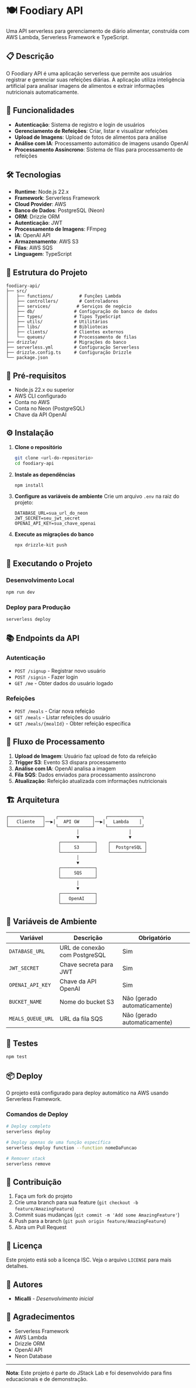 # 🍽️ Foodiary API

Uma API serverless para gerenciamento de diário alimentar, construída com AWS Lambda, Serverless Framework e TypeScript.

## 📋 Descrição

O Foodiary API é uma aplicação serverless que permite aos usuários registrar e gerenciar suas refeições diárias. A aplicação utiliza inteligência artificial para analisar imagens de alimentos e extrair informações nutricionais automaticamente.

## 🚀 Funcionalidades

- **Autenticação**: Sistema de registro e login de usuários
- **Gerenciamento de Refeições**: Criar, listar e visualizar refeições
- **Upload de Imagens**: Upload de fotos de alimentos para análise
- **Análise com IA**: Processamento automático de imagens usando OpenAI
- **Processamento Assíncrono**: Sistema de filas para processamento de refeições

## 🛠️ Tecnologias

- **Runtime**: Node.js 22.x
- **Framework**: Serverless Framework
- **Cloud Provider**: AWS
- **Banco de Dados**: PostgreSQL (Neon)
- **ORM**: Drizzle ORM
- **Autenticação**: JWT
- **Processamento de Imagens**: FFmpeg
- **IA**: OpenAI API
- **Armazenamento**: AWS S3
- **Filas**: AWS SQS
- **Linguagem**: TypeScript

## 📁 Estrutura do Projeto

```
foodiary-api/
├── src/
│   ├── functions/          # Funções Lambda
│   ├── controllers/        # Controladores
│   ├── services/          # Serviços de negócio
│   ├── db/               # Configuração do banco de dados
│   ├── types/            # Tipos TypeScript
│   ├── utils/            # Utilitários
│   ├── libs/             # Bibliotecas
│   ├── clients/          # Clientes externos
│   └── queues/           # Processamento de filas
├── drizzle/              # Migrações do banco
├── serverless.yml        # Configuração Serverless
├── drizzle.config.ts     # Configuração Drizzle
└── package.json
```

## 🔧 Pré-requisitos

- Node.js 22.x ou superior
- AWS CLI configurado
- Conta no AWS
- Conta no Neon (PostgreSQL)
- Chave da API OpenAI

## ⚙️ Instalação

1. **Clone o repositório**
   ```bash
   git clone <url-do-repositorio>
   cd foodiary-api
   ```

2. **Instale as dependências**
   ```bash
   npm install
   ```

3. **Configure as variáveis de ambiente**
   Crie um arquivo `.env` na raiz do projeto:
   ```env
   DATABASE_URL=sua_url_do_neon
   JWT_SECRET=seu_jwt_secret
   OPENAI_API_KEY=sua_chave_openai
   ```

4. **Execute as migrações do banco**
   ```bash
   npx drizzle-kit push
   ```

## 🚀 Executando o Projeto

### Desenvolvimento Local
```bash
npm run dev
```

### Deploy para Produção
```bash
serverless deploy
```

## 📚 Endpoints da API

### Autenticação
- `POST /signup` - Registrar novo usuário
- `POST /signin` - Fazer login
- `GET /me` - Obter dados do usuário logado

### Refeições
- `POST /meals` - Criar nova refeição
- `GET /meals` - Listar refeições do usuário
- `GET /meals/{mealId}` - Obter refeição específica

## 🔄 Fluxo de Processamento

1. **Upload de Imagem**: Usuário faz upload de foto da refeição
2. **Trigger S3**: Evento S3 dispara processamento
3. **Análise com IA**: OpenAI analisa a imagem
4. **Fila SQS**: Dados enviados para processamento assíncrono
5. **Atualização**: Refeição atualizada com informações nutricionais

## 🏗️ Arquitetura

```
┌─────────────┐    ┌─────────────┐    ┌─────────────┐
│   Cliente   │──▶│   API GW     │──▶│   Lambda    │
└─────────────┘    └─────────────┘    └─────────────┘
                           │                   │
                           ▼                   ▼
                    ┌─────────────┐    ┌─────────────┐
                    │     S3      │    │  PostgreSQL │
                    └─────────────┘    └─────────────┘
                           │
                           ▼
                    ┌─────────────┐
                    │     SQS     │
                    └─────────────┘
                           │
                           ▼
                    ┌─────────────┐
                    │   OpenAI    │
                    └─────────────┘
```

## 🔐 Variáveis de Ambiente

| Variável | Descrição | Obrigatório |
|----------|-----------|-------------|
| `DATABASE_URL` | URL de conexão com PostgreSQL | Sim |
| `JWT_SECRET` | Chave secreta para JWT | Sim |
| `OPENAI_API_KEY` | Chave da API OpenAI | Sim |
| `BUCKET_NAME` | Nome do bucket S3 | Não (gerado automaticamente) |
| `MEALS_QUEUE_URL` | URL da fila SQS | Não (gerado automaticamente) |

## 🧪 Testes

```bash
npm test
```

## 📦 Deploy

O projeto está configurado para deploy automático na AWS usando Serverless Framework.

### Comandos de Deploy

```bash
# Deploy completo
serverless deploy

# Deploy apenas de uma função específica
serverless deploy function --function nomeDaFuncao

# Remover stack
serverless remove
```

## 🤝 Contribuição

1. Faça um fork do projeto
2. Crie uma branch para sua feature (`git checkout -b feature/AmazingFeature`)
3. Commit suas mudanças (`git commit -m 'Add some AmazingFeature'`)
4. Push para a branch (`git push origin feature/AmazingFeature`)
5. Abra um Pull Request

## 📄 Licença

Este projeto está sob a licença ISC. Veja o arquivo `LICENSE` para mais detalhes.

## 👥 Autores

- **Micalli** - *Desenvolvimento inicial*

## 🙏 Agradecimentos

- Serverless Framework
- AWS Lambda
- Drizzle ORM
- OpenAI API
- Neon Database

---

**Nota**: Este projeto é parte do JStack Lab e foi desenvolvido para fins educacionais e de demonstração. 
